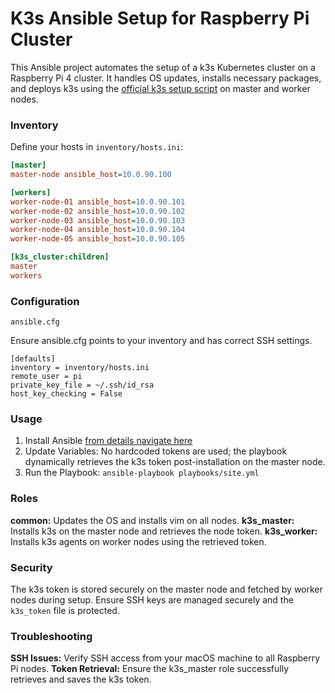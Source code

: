 # K3s Ansible Setup for Raspberry Pi Cluster

This Ansible project automates the setup of a k3s Kubernetes cluster on a Raspberry Pi 4 cluster. It handles OS updates, installs necessary packages, and deploys k3s using the [official k3s setup script](https://github.com/k3s-io/k3s/) on master and worker nodes.

### Inventory

Define your hosts in `inventory/hosts.ini`:

```ini
[master]
master-node ansible_host=10.0.90.100

[workers]
worker-node-01 ansible_host=10.0.90.101
worker-node-02 ansible_host=10.0.90.102
worker-node-03 ansible_host=10.0.90.103
worker-node-04 ansible_host=10.0.90.104
worker-node-05 ansible_host=10.0.90.105

[k3s_cluster:children]
master
workers
```

### Configuration

`ansible.cfg`

Ensure ansible.cfg points to your inventory and has correct SSH settings.

```
[defaults]
inventory = inventory/hosts.ini
remote_user = pi
private_key_file = ~/.ssh/id_rsa
host_key_checking = False
```

### Usage

1. Install Ansible [from details navigate here](https://docs.ansible.com/ansible/latest/installation_guide/intro_installation.html)
2. Update Variables:
	No hardcoded tokens are used; the playbook dynamically retrieves the k3s token post-installation on the master node.
3. Run the Playbook:
	`ansible-playbook playbooks/site.yml`

### Roles
**common:** Updates the OS and installs vim on all nodes.
**k3s_master:** Installs k3s on the master node and retrieves the node token.
**k3s_worker:** Installs k3s agents on worker nodes using the retrieved token.

### Security
The k3s token is stored securely on the master node and fetched by worker nodes during setup.
Ensure SSH keys are managed securely and the `k3s_token` file is protected.

### Troubleshooting
**SSH Issues:** Verify SSH access from your macOS machine to all Raspberry Pi nodes.
**Token Retrieval:** Ensure the k3s_master role successfully retrieves and saves the k3s token.

